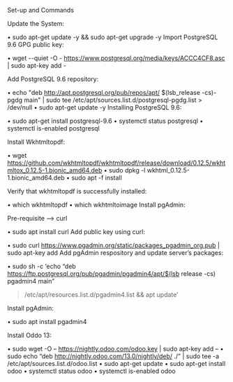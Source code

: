 Set-up and Commands

Update the System:

 • sudo apt-get update -y && sudo apt-get upgrade -y
Import PostgreSQL 9.6 GPG public key:

 • wget --quiet -O - https://www.postgresql.org/media/keys/ACCC4CF8.asc | sudo apt-key add -
 
Add PostgreSQL 9.6 repository:

 • echo "deb http://apt.postgresql.org/pub/repos/apt/ $(lsb_release -cs)-pgdg main" | sudo tee /etc/apt/sources.list.d/postgresql-pgdg.list > /dev/null
 • sudo apt-get update -y
Installing PostgreSQL 9.6:

 • sudo apt-get install postgresql-9.6
 • systemctl status postgresql
 • systemctl is-enabled postgresql
 
Install Wkhtmltopdf:

 • wget https://github.com/wkhtmltopdf/wkhtmltopdf/release/download/0.12.5/wkhtmltox_0.12.5-1.bionic_amd64.deb
 • sudo dpkg -l wkhtml_0.12.5-1.bionic_amd64.deb
 • sudo apt -f install
 
Verify that wkhtmltopdf is successfully installed:

 • which wkhtmltopdf
 • which wkhtmltoimage
Install pgAdmin:

Pre-requisite --> curl

 • sudo apt install curl
Add public key using curl:

 • sudo curl https://www.pgadmin.org/static/packages_pgadmin_org.pub | sudo apt-key add
Add pgAdmin respository and update server’s packages:

 • sudo sh -c ‘echo “deb https://ftp.postgresql.org/pub/pgadmin/pgadmin4/apt/$(lsb release -cs) pgadmin4 main” 
  > /etc/apt/resources.list.d/pgadmin4.list && apt update’

Install pgAdmin:

 • sudo apt install pgadmin4
 
Install Oddo 13:

 • sudo wget -O – https://nightly.odoo.com/odoo.key | sudo apt-key add –
 • sudo echo “deb http://nightly.odoo.com/13.0/nightly/deb/ ./” | sudo tee -a 
   /etc/apt/sources.list.d/odoo.list
 • sudo apt-get update
 • sudo apt-get install odoo
 • systemctl status odoo
 • systemctl is-enabled odoo
